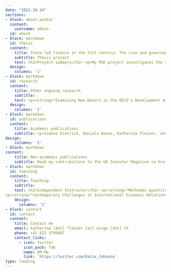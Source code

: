 ```yaml
---
date: "2022-10-24"
sections:
- block: about.avatar
  content:
    username: admin
  id: about
- block: markdown
  id: thesis
  content:
    title: State-led finance in the 21st century: The rise and governance of Sovereign Wealth Funds 
    subtitle: Thesis project
    text: <h2>Project summary</h2> <p>My PhD project investigates the increased creation of Sovereign Wealth Funds (SWF) over the past 25 years. SWFs are pools of public financial assets that are invested in international and domestic financial markets following commercially-oriented, profit-driven strategies. This new form of state investment is delegated either to an existing public body or to a newly created institution and the choices governments make regarding the governance structures for these funds differ notably between countries. In some, governments can directly influence the investment of SWF assets and the use of their profits. In others, government interference in sovereign wealth management is severely limited by the funds' structures. SWF creation, therefore, impacts the level of influence different public actors can have on the use of public finances as well as the allocation of public finances in the global economy. I explore this phenomenon in the context of economic globalisation, financialization and the global economic crises of the past three decades. Using novel quantitative data on SWF creation and the institutional structures that govern them, case study evidence, and interviews, I investigate the political economy factors that influence governments' use of SWFs as tools to address economic challenges. Through this research, I want to better understand these institutions in the context of the broader process of the increased use of financial markets and financial economic logic in the administration of the state (state financialization). This work also contributes to the growing literature on the revival of industrial policy and developmentalism in the 21st century by analysing the economic and political institutional context in which SWFs serve such purposes. Lastly, my thesis touches on the growing literature on regulatory capitalism. I contrast the institutional context in which SWFs increase governments' power in making investment choices with those in which SWF creation reflects the removal of control over the management of sovereign assets from political actors.<p> <h2>Working papers in this project</h2> <p><strong>"Global Crises, the Power of Finance and the Rise of Sovereign Wealth Funds"</strong> (Draft available on request)<p> <p>How do international financial crises impact states' interaction with financial markets? This paper addresses these questions by examining the connection between international financial crises and a so-far understudied economic policy tool - The creation of state-owned investment funds known as Sovereign Wealth Funds (SWFs). Existing literature treats SWFs largely as money managers for natural resource wealth and foreign exchange reserves. This function fails to explain the significant rise in the number of SWFs across the world over the past thirty years. I argue that the trend towards SWF creation emerged from countries’ experience with the Asian Financial Crisis of 1997 and the Global Financial Crisis of 2008-09. Following the crises, governments faced pressure to address the shortcomings of the prevailing liberal economic approach. The economic importance of the financial sector, however, disincentivised governments from implementing policies that hurt financial interests. Instead, governments responded by increasing their engagement with global financial markets by actively participating in them to achieve their economic policy goals. SWFs emerged as a state-led policy tool for this purpose. I utilise a novel data set on 85 SWFs created between 1970 and 2019 to show that the crises form important breaking points in the determinants of SWF creation. My results also show that, after the crises, the likelihood that a government creates a SWF increases with the economic importance of finance.<p> <p><strong>"The "State" in state-led finance for development - Understanding Political Influence in Sovereign Wealth Funds"</strong> (Draft available on request)<p> <p>Sovereign Wealth Funds (SWFs) play a growing role in financing domestic and international economic development. While they appear to be part of a revival of state-led development, some question the degree to which SWFs' investment activities are responsive to specific policy demands of governments. This paper offers new insight into the arrangements of delegation and control between governments and their SWFs to improve our understanding of SWFs' role as agents of the state. I introduce a new methodology to assess the governance of a public agent across three core dimensions of state-fund engagement - Fund autonomy, variation in public stakeholder involvement, and the approach to rules-based governance. Using a novel dataset on the governance structures of 60 SWFs, this study reveals that SWF governance arrangements vary widely in institutionalising state-fund relationships. However, there appear to be some patterns in SWF governance models. These patterns suggest that approaches to SWF governance may be shaped by varying domestic political economy models. This research deepens our understanding of governments’ influence over SWFs. Further, the methodology for evaluating governance structures introduced in this paper could also be useful for assessing political influence over other public investment institutions, such as development finance agencies.<p>
  design:
    columns: '1'
- block: markdown
  id: research
  content:
    title: Other ongoing research
    subtitle:
    text: <p><strong>"Examining New Donors in the OECD’s Development Assistance Committee"</strong> with Nicolas Bau, Alice Iannantuoni and Simone Dietrich (Draft available on request)<p> <p><strong>"Populism and the Promotion of Inclusive Governance Abroad - Evidence from OECD DAC Policy Markers"</strong> with Nicolas Bau, Alice Iannantuoni, and Simone Dietrich (Draft available on request)<p>
  design:
    columns: '2'
- block: markdown
  id: publications
  content:
    title: Academic publications
    subtitle: <p>Simone Dietrich, Daniela Donno, Katharina Fleiner, and Alice Iannantuoni (2025) <strong>"The Politics of Gender Mainstreaming in Foreign Aid"</strong> International Studies Quarterly. Available: <a  https://academic.oup.com/isq/article/69/2/sqaf033/8118922>HERE</a> <p>
design:
    columns: '2'
- block: markdown
content: 
    title: Non-academic publications
    subtitle: Read my contributions to the UK Investor Magazine <a href=https://ukinvestormagazine.co.uk/author/katy-fleiner/>HERE</a>
- block: markdown
  id: teaching
  content:
    title: Teaching
    subtitle: 
    text: <h2>Independent Instructor</h2> <p><strong>"Méthodes quantitatives"</strong>, Lecture for BA students in the Faculty for Social Sciences (Yr2), University of Geneva (Spring 2025)<p>
<p><strong>"Contemporary Challenges in International Economic Relations"</strong>, Seminar in the BA International Relations (Yr2), University of Geneva (Autumn 2018 - current)<p> <p><strong>"Supervision of Bachelor Dissertation Projects"</strong>, BA International Relations (Yr3), University of Geneva (Autumn 2018 - Spring 2020)<p><h2>Guest Lecture</h2> <p><strong>"Seminar on the role of Sovereign Weath Funds in International Relations"</strong>, for Nicolas Bau, BA International Relations (Yr2), University of Geneva (Spring 2023)<p><p><strong>"Introduction to International Relations - Session on International Development"</strong>, for Dr. Simone Dietrich, BA International Relations (Yr1), University of Geneva (Autumn 2021)<p><h2>Teaching Experience outside University</h2> <h4><a href="https://debatechamber.com/">Debate Chamber</a> Summer School Courses, London, UK (2018 - 2021)</h4><ul><li>Introduction to International Relations</li><li>Introduction to Economics</li><li>Money, Capital, and Financial Markets</li><li>Growth, Development and Inequalities</li></ul><h4>German Language Cafe Teacher, Colchester, UK (2017-2017)</h4>
    design:
      columns: '2'
- block: contact
  id: contact
  content:
    title: Contact me
    email: katharina [dot] fleiner [at] unige [dot] ch
    phone: +41 022 3799897
    contact_links:
      - icon: twitter
        icon_pack: fab
        name: DM Me
        link: 'https://twitter.com/Katie_Johanna'
type: landing
---
```



